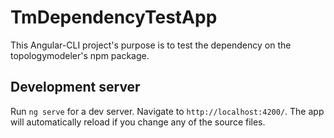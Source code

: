 # TmDependencyTestApp

This Angular-CLI project's purpose is to test the dependency on the topologymodeler's npm package.

## Development server

Run `ng serve` for a dev server. Navigate to `http://localhost:4200/`. The app will automatically reload if you change any of the source files.

